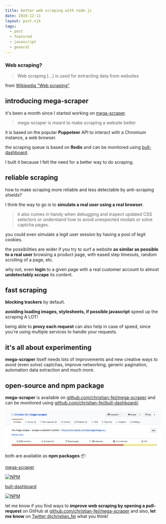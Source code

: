 ```yaml
---
title: better web scraping with node.js
date: 2019-12-11
layout: post.njk
tags:
  - post
  - featured
  - javascript
  - general
---
```


### Web scraping?

> Web scraping [...] is used for extracting data from websites

from [Wikipedia "Web scraping"](https://en.wikipedia.org/wiki/Web_scraping)

## introducing mega-scraper

it's been a month since I started working on [mega-scraper](https://github.com/christian-fei/mega-scraper).

> mega-scraper is meant to make scraping a website better

it is based on the popular **Puppeteer** API to interact with a Chromium instance, a web browser.

the scraping queue is based on **Redis** and can be monitored using [bull-dashboard](https://github.com/christian-fei/bull-dashboard).

I built it because I felt the need for a better way to do scraping.

## reliable scraping

how to make scraping more reliable and less detectable by anti-scraping shields?

I think the way to go is to **simulate a real user using a real browser**.

> it also comes in handy when debugging and inspect updated CSS selectors or understand how to avoid unexpected modals or solve captcha pages.

you could even simulate a legit user session by having a pool of legit cookies.

the possibilities are wider if you try to surf a website **as similar as possible to a real user** browsing a product page, with eased step timeouts, random scrolling of a page, etc.

why not, even **login** to a given page with a real customer account to almost **undetectably scrape** its content.

## fast scraping

**blocking trackers** by default.

**avoiding loading images, stylesheets, if possible javascript** speed up the scraping A LOT!

being able to **proxy each request** can also help in case of speed, since you're using multiple services to handle your requests.

## it's all about experimenting

**mega-scraper** itself needs lots of improvements and new creative ways to avoid (even solve) captchas, improve networking, generic pagination, automation data extraction and much more.

## open-source and npm package

**mega-scraper** is available on [github.com/christian-fei/mega-scraper](https://github.com/christian-fei/mega-scraper/) and can  be monitored using [github.com/christian-fei/bull-dashboard/](https://github.com/christian-fei/bull-dashboard/).

[![assets/images/posts/mega-scraper/mega-scraper-github.png](/assets/images/posts/mega-scraper/mega-scraper-github.png)](https://github.com/christian-fei/mega-scraper/)

both are available as **npm packages** 📦

[mega-scraper](https://www.npmjs.com/package/mega-scraper/)

[![NPM](https://nodei.co/npm/mega-scraper.png)](https://npmjs.org/package/mega-scraper)

[bull-dashboard](https://www.npmjs.com/package/bull-dashboard/)

[![NPM](https://nodei.co/npm/bull-dashboard.png)](https://npmjs.org/package/bull-dashboard)

let me know if you find ways to **improve web scraping by opening a pull-request** on GitHub at [github.com/christian-fei/mega-scraper](https://github.com/christian-fei/mega-scraper/) and also, **let me know** on [Twitter @christian_fei](https://twitter.com/christian_fei) what you think!
